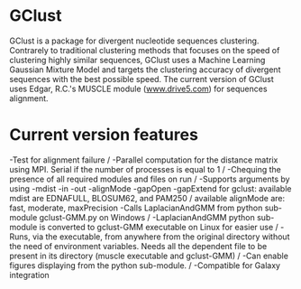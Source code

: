 # GClust
GClust is a package for divergent nucleotide sequences clustering. Contrarely to traditional clustering methods that focuses on the speed of clustering highly similar sequences, GClust uses a Machine Learning Gaussian Mixture Model and targets the clustering accuracy of divergent sequences with the best possible speed.
The current version of GClust uses Edgar, R.C.'s MUSCLE module (www.drive5.com) for sequences alignment.

# Current version features
-Test for alignment failure / 
-Parallel computation for the distance matrix using MPI. Serial if the number of processes is equal to 1 / 
-Chequing the presence of all required modules and files on run / 
-Supports arguments by using -mdist -in -out -alignMode -gapOpen -gapExtend for gclust:
 available mdist are EDNAFULL, BLOSUM62, and PAM250 / 
 available alignMode are: fast, moderate, maxPrecision
-Calls LaplacianAndGMM from python sub-module gclust-GMM.py on Windows / 
-LaplacianAndGMM python sub-module is converted to gclust-GMM executable on Linux for easier use / 
-Runs, via the executable, from anywhere from the original directory without the need of environment variables. Needs all the dependent file to be present in its directory (muscle executable and gclust-GMM) / 
-Can enable figures displaying from the python sub-module. / 
-Compatible for Galaxy integration
